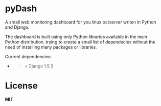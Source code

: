 pyDash
======

A small web monitoring dashboard for you linux pc/server writen in Python and Django.

The dashboard is built using only Python libraries available in the main Python distribution, trying to create a small list of dependecies without the need of installing many packages or libraries.


Current dependencies:

  - >= Django 1.5.5



License
=======

**MIT**
